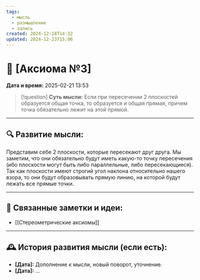 ```yaml
---
tags:
  - мысль
  - размышление
  - запись
created: 2024-12-18T14:32
updated: 2024-12-23T15:06
---
```


# 💭  [Аксиома №3]

**Дата и время:** 2025-02-21 13:53

> [!question] **Суть мысли:**
> Если при пересечении 2 плоскостей образуется общая точка, то образуется и общая прямая, причем точка обязательно лежит на этой прямой.

---

## 🔍 Развитие мысли:

Представим себе 2 плоскости, которые пересекают друг друга. Мы заметим, что они обязательно будут иметь какую-то точку пересечения (ибо плоскости могут быть либо параллельные, либо пересекающиеся). Так как плоскости имеют строгий угол наклона относительно нашего взора, то они будут образовывать прямую линию, на которой будут лежать все прямые точки.



---

## 🔄 Связанные заметки и идеи:

- [[Стереометрические аксиомы]]

---

## 🕰️ История развития мысли (если есть):

* **[Дата]:**  Дополнение к мысли, новый поворот, уточнение.
* **[Дата]:**  ...